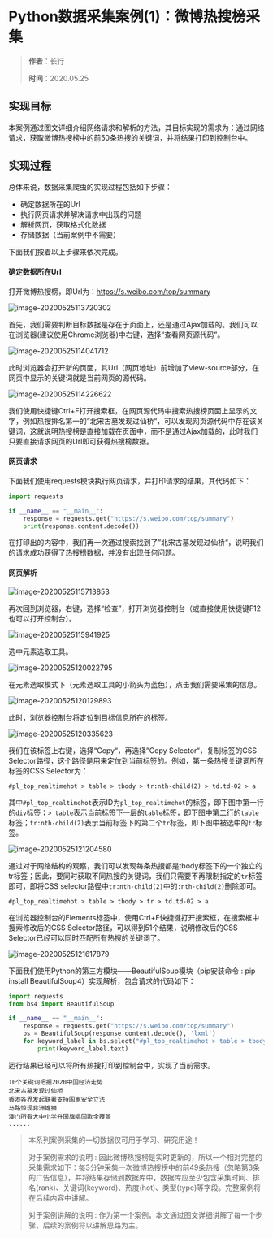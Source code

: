 # Python数据采集案例(1)：微博热搜榜采集

> **作者**：长行
>
> **时间**：2020.05.25

## 实现目标

本案例通过图文详细介绍网络请求和解析的方法，其目标实现的需求为：通过网络请求，获取微博热搜榜中的前50条热搜的关键词，并将结果打印到控制台中。

## 实现过程

总体来说，数据采集爬虫的实现过程包括如下步骤：

* 确定数据所在的Url
* 执行网页请求并解决请求中出现的问题
* 解析网页，获取格式化数据
* 存储数据（当前案例中不需要）

下面我们按着以上步骤来依次完成。

#### 确定数据所在Url

打开微博热搜榜，即Url为：https://s.weibo.com/top/summary

![image-20200525113720302](image-20200525113720302.png)

首先，我们需要判断目标数据是存在于页面上，还是通过Ajax加载的。我们可以在浏览器(建议使用Chrome浏览器)中右键，选择“查看网页源代码”。

![image-20200525114041712](image-20200525114041712.png)

此时浏览器会打开新的页面，其Url（网页地址）前增加了view-source部分，在网页中显示的关键词就是当前网页的源代码。

![image-20200525114226622](image-20200525114226622.png)

我们使用快捷键Ctrl+F打开搜索框，在网页源代码中搜索热搜榜页面上显示的文字，例如热搜排名第一的”北宋古墓发现过仙桥“，可以发现网页源代码中存在该关键词，这就说明热搜榜是直接加载在页面中，而不是通过Ajax加载的，此时我们只要直接请求网页的Url即可获得热搜榜数据。

#### 网页请求

下面我们使用requests模块执行网页请求，并打印请求的结果，其代码如下：

```python
import requests

if __name__ == "__main__":
    response = requests.get("https://s.weibo.com/top/summary")
    print(response.content.decode())
```

在打印出的内容中，我们再一次通过搜索找到了”北宋古墓发现过仙桥“，说明我们的请求成功获得了热搜榜数据，并没有出现任何问题。

#### 网页解析

![image-20200525115713853](image-20200525115713853.png)

再次回到浏览器，右键，选择“检查”，打开浏览器控制台（或直接使用快捷键F12也可以打开控制台）。

![image-20200525115941925](image-20200525115941925.png)

选中元素选取工具。

![image-20200525120022795](image-20200525120022795.png)

在元素选取模式下（元素选取工具的小箭头为蓝色），点击我们需要采集的信息。

![image-20200525120129893](image-20200525120129893.png)

此时，浏览器控制台将定位到目标信息所在的标签。

![image-20200525120335623](image-20200525120335623.png)

我们在该标签上右键，选择“Copy“，再选择”Copy Selector“，复制标签的CSS Selector路径，这个路径是用来定位到当前标签的。例如，第一条热搜关键词所在标签的CSS Selector为：

```
#pl_top_realtimehot > table > tbody > tr:nth-child(2) > td.td-02 > a
```

其中```#pl_top_realtimehot```表示ID为```pl_top_realtimehot```的标签，即下图中第一行的```div```标签；```> table```表示当前标签下一层的```table```标签，即下图中第二行的```table```标签；```tr:nth-child(2)```表示当前标签下的第二个```tr```标签，即下图中被选中的```tr```标签。

![image-20200525121204580](image-20200525121204580.png)

通过对于网络结构的观察，我们可以发现每条热搜都是tbody标签下的一个独立的tr标签；因此，要同时获取不同热搜的关键词，我们只需要不再限制指定的```tr```标签即可，即将CSS selector路径中```tr:nth-child(2)```中的```:nth-child(2)```删除即可。

```
#pl_top_realtimehot > table > tbody > tr > td.td-02 > a
```

在浏览器控制台的Elements标签中，使用Ctrl+F快捷键打开搜索框，在搜索框中搜索修改后的CSS Selector路径，可以得到51个结果，说明修改后的CSS Selector已经可以同时匹配所有热搜的关键词了。

![image-20200525121617879](image-20200525121617879.png)

下面我们使用Python的第三方模块——BeautifulSoup模块（pip安装命令 : pip install BeautifulSoup4）实现解析，包含请求的代码如下：

```python
import requests
from bs4 import BeautifulSoup

if __name__ == "__main__":
    response = requests.get("https://s.weibo.com/top/summary")
    bs = BeautifulSoup(response.content.decode(), 'lxml')
    for keyword_label in bs.select("#pl_top_realtimehot > table > tbody > tr > td.td-02 > a"):
        print(keyword_label.text)
```

运行结果已经可以将所有热搜打印到控制台中，实现了当前需求。

```
10个关键词把握2020中国经济走势
北宋古墓发现过仙桥
香港各界发起联署支持国家安全立法
马路惊现非洲雄狮
澳门所有大中小学升国旗唱国歌全覆盖
......
```

> 本系列案例采集的一切数据仅可用于学习、研究用途！
>
> 对于案例需求的说明 : 因此微博热搜榜是实时更新的，所以一个相对完整的采集需求如下：每3分钟采集一次微博热搜榜中的前49条热搜（忽略第3条的广告信息），并将结果存储到数据库中，数据库应至少包含采集时间、排名(rank)、关键词(keyword)、热度(hot)、类型(type)等字段。完整案例将在后续内容中讲解。
>
> 对于案例讲解的说明 : 作为第一个案例，本文通过图文详细讲解了每一个步骤，后续的案例将以讲解思路为主。
